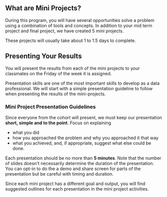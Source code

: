

## What are Mini Projects?
During this program, you will have several opportunities solve a problem using a combination of tools and concepts. In addition to your mid term project and final project, we have created 5 mini projects. 

These projects will usually take about 1 to 1.5 days to complete. 

## Presenting Your Results
You will present the results from each of the mini projects to your classmates on the Friday of the week it is assigned. 

Presentation skills are one of the most important skills to develop as a data professional. We will start with a simple presentation guideline to follow when presenting the results of the mini-projects.

### Mini Project Presentation Guidelines

Since everyone from the cohort will present, we must keep our presentation **short, simple and to the point**. Focus on explaining 

- what you did
- how you approached the problem and why you approached it that way
- what you achieved, and, if appropriate, suggest what else could be done. 

Each presentation should be no more than **5 minutes**. Note that the number of slides doesn't necessarily determine the duration of the presentation. You can opt-in to do the a demo and share screen for parts of the presentation but be careful with timing and duration. 

Since each mini project has a different goal and output, you will find suggested outlines for each presentation in the mini project activities. 






